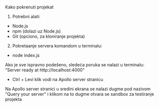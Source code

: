 Kako pokrenuti projekat

1. Potrebni alati:

 - Node.js
 - npm (dolazi uz Node.js)
 - Git (opciono, za kloniranje projekta)

2. Pokretaanje servera komandom u terminalu:
 - node index.js

Ako je sve ispravno podešeno, sledeća poruka se nalazi u terminalu:
"Server ready at http://localhost:4000"

 - Ctrl + Levi klik vodi na Apollo server stranicu

Na Apollo server stranici u sredini ekrana se nalazi dugme pod nazivom "Query your server" i klikom na to dugme otvara se sandbox za testiranje projekta





